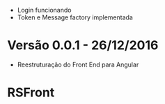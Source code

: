 - Login funcionando
- Token e Message factory implementada

# Versão 0.0.1 - 26/12/2016
- Reestruturação do Front End para Angular


# RSFront